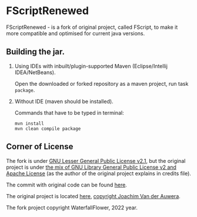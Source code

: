 # FScriptRenewed

FScriptRenewed - is a fork of original project, called FScript, to make it more compatible and optimised for current java versions.

## Building the jar.
1. Using IDEs with inbuilt/plugin-supported Maven (Eclipse/Intellij IDEA/NetBeans).

   Open the downloaded or forked repository as a maven project, run task `package`.
3. Without IDE (maven should be installed).

   Commands that have to be typed in terminal:
   ```
   mvn install
   mvn clean compile package
   ```

## Corner of License
The fork is under [GNU Lesser General Public License v2.1](https://github.com/WaterfallFlower/FScriptRenewed/blob/main/LICENSE), but the original project is under [the mix of GNU Library General Public License v2 and Apache License](https://github.com/WaterfallFlower/FScriptRenewed/blob/main/COPYING_ORIGINAL) (as the author of the original project explains in credits file).

The commit with original code can be found [here](https://github.com/WaterfallFlower/FScriptRenewed/tree/0f145defddbdb2a5d08baf7dec5603bd3b9ffe93).

The original project is located [here](https://sourceforge.net/projects/fscript/), [copyright Joachim Van der Auwera](https://github.com/WaterfallFlower/FScriptRenewed/blob/main/CREDITS_ORIGINAL).

The fork project copyright WaterfallFlower, 2022 year.
